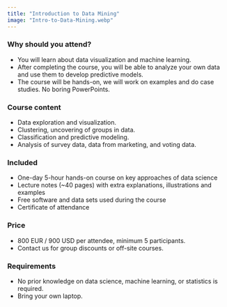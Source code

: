 ```yaml
---
title: "Introduction to Data Mining"
image: "Intro-to-Data-Mining.webp"
---
```


### Why should you attend?

- You will learn about data visualization and machine learning.
- After completing the course, you will be able to analyze your own data and use them to develop predictive models.
- The course will be hands-on, we will work on examples and do case studies. No boring PowerPoints.

### Course content

- Data exploration and visualization.
- Clustering, uncovering of groups in data.
- Classification and predictive modeling.
- Analysis of survey data, data from marketing, and voting data.

### Included

- One-day 5-hour hands-on course on key approaches of data science
- Lecture notes (~40 pages) with extra explanations, illustrations and examples
- Free software and data sets used during the course
- Certificate of attendance

### Price

- 800 EUR / 900 USD per attendee, minimum 5 participants.
- Contact us for group discounts or off-site courses.

### Requirements

- No prior knowledge on data science, machine learning, or statistics is required.
- Bring your own laptop.
